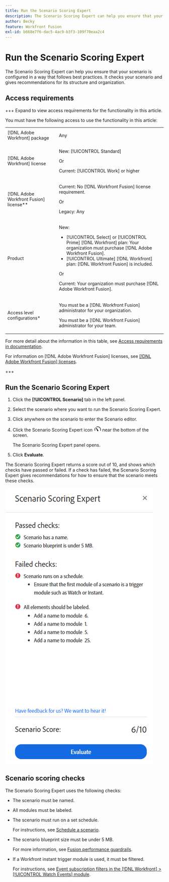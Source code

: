 ```yaml
---
title: Run the Scenario Scoring Expert
description: The Scenario Scoring Expert can help you ensure that your scenario is configured in a way that follows best practices. It checks your scenario and gives recommendations for its structure and organization.
author: Becky
feature: Workfront Fusion
exl-id: b668e7f6-dac5-4ac9-b3f3-109f70eaa2c4
---
```

# Run the Scenario Scoring Expert

The Scenario Scoring Expert can help you ensure that your scenario is configured in a way that follows best practices. It checks your scenario and gives recommendations for its structure and organization.

## Access requirements

+++ Expand to view access requirements for the functionality in this article.

You must have the following access to use the functionality in this article:

<table style="table-layout:auto">
 <col> 
 <col> 
 <tbody> 
  <tr> 
   <td role="rowheader">[!DNL Adobe Workfront] package</td> 
   <td> <p>Any</p> </td> 
  </tr> 
  <tr data-mc-conditions=""> 
   <td role="rowheader">[!DNL Adobe Workfront] license</td> 
   <td> <p>New: [!UICONTROL Standard]</p><p>Or</p><p>Current: [!UICONTROL Work] or higher</p> </td> 
  </tr> 
  <tr> 
   <td role="rowheader">[!DNL Adobe Workfront Fusion] license**</td> 
   <td>
   <p>Current: No [!DNL Workfront Fusion] license requirement.</p>
   <p>Or</p>
   <p>Legacy: Any </p>
   </td> 
  </tr> 
  <tr> 
   <td role="rowheader">Product</td> 
   <td>
   <p>New:</p> <ul><li>[!UICONTROL Select] or [!UICONTROL Prime] [!DNL Workfront] plan: Your organization must purchase [!DNL Adobe Workfront Fusion].</li><li>[!UICONTROL Ultimate] [!DNL Workfront] plan: [!DNL Workfront Fusion] is included.</li></ul>
   <p>Or</p>
   <p>Current: Your organization must purchase [!DNL Adobe Workfront Fusion].</p>
   </td> 
  </tr>
  <tr data-mc-conditions=""> 
   <td role="rowheader">Access level configurations*</td> 
   <td> 
     <p>You must be a [!DNL Workfront Fusion] administrator for your organization.</p>
     <p>You must be a [!DNL Workfront Fusion] administrator for your team.</p>
   </td> 
  </tr> 
   </td> 
  </tr> 
 </tbody> 
</table>

For more detail about the information in this table, see [Access requirements in documentation](/help/workfront-fusion/references/licenses-and-roles/access-level-requirements-in-documentation.md).

For information on [!DNL Adobe Workfront Fusion] licenses, see [[!DNL Adobe Workfront Fusion] licenses](/help/workfront-fusion/set-up-and-manage-workfront-fusion/licensing-operations-overview/license-automation-vs-integration.md).

+++

## Run the Scenario Scoring Expert

1. Click the **[!UICONTROL Scenario]** tab in the left panel.
1. Select the scenario where you want to run the Scenario Scoring Expert.
1. Click anywhere on the scenario to enter the Scenario editor.
1. Click the Scenario Scoring Expert icon ![Scenario scoring expert](assets/scoring-expert-icon.png) near the bottom of the screen.

   The Scenario Scoring Expert panel opens.
1. Click **Evaluate**.

The Scenario Scoring Expert returns a score out of 10, and shows which checks have passed or failed. If a check has failed, the Scenario Scoring Expert gives recommendations for how to ensure that the scenario meets these checks.

![Scenario score](assets/scenario-score.png)

## Scenario scoring checks

The Scenario Scoring Expert uses the following checks:

* The scenario must be named.
* All modules must be labeled.
* The scenario must run on a set schedule.

   For instructions, see [Schedule a scenario](/help/workfront-fusion/create-scenarios/config-scenarios-settings/schedule-a-scenario.md).
* The scenario blueprint size must be under 5 MB.

   For more information, see [Fusion performance guardrails](/help/workfront-fusion/references/scenarios/fusion-performance-guardrails.md#scenarios).
* If a Workfront instant trigger module is used, it must be filtered.
   
   For instructions, see [Event subscription filters in the [!DNL Workfront] > [!UICONTROL Watch Events] module](/help/workfront-fusion/references/apps-and-modules/adobe-connectors/workfront-modules.md#event-subscription-filters-in-the-workfront--watch-events-modules).
